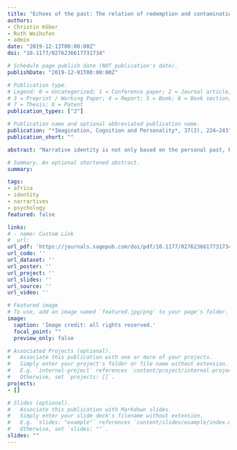 ```yaml
---
title: "Echoes of the past: The relation of redemption and contamination in Congolese narratives to social distant attitudes towards Europeans"
authors:
- Christin Köber
- Ruth Weihofen
- admin
date: "2019-12-13T00:00:00Z"
doi: "10.1177/0276236617731734"

# Schedule page publish date (NOT publication's date).
publishDate: "2019-12-01T00:00:00Z"

# Publication type.
# Legend: 0 = Uncategorized; 1 = Conference paper; 2 = Journal article;
# 3 = Preprint / Working Paper; 4 = Report; 5 = Book; 6 = Book section;
# 7 = Thesis; 8 = Patent
publication_types: ["2"]

# Publication name and optional abbreviated publication name.
publication: "*Imagination, Cognition and Personality*, 37(2), 224–243"
publication_short: ""

abstract: "Narrative identity is not only based on the personal past, but also informed by one’s historical and political past. Beside the fact that this has been shown mostly in Western samples, it is unknown how placing personal narratives within the context of an ethnic and political heritage relates to other cognitive processes, such as social attitudes. Therefore this study explores narratives about encounters with Europeans in a Congolese sample to study the impact of their meaning on their social distance attitudes towards Europeans. Separate hierarchical regression models revealed that social distance is predicted by closure and redemption, and by the perceived heterogeneity of whiteness, but not by contamination. Yet, narratives with both low levels of closure and contamination predict greater social distance. Surprisingly, commitment to own ethnic identity was not found to be a significant predictor. Results are discussed in terms of narrative identity, historical memories, and social cognition."

# Summary. An optional shortened abstract.
summary:

tags:
- africa
- identity
- narrartives
- psychology
featured: false

links:
# - name: Custom Link
#  url:
url_pdf: 'https://journals.sagepub.com/doi/pdf/10.1177/0276236617731734'
url_code: ''
url_dataset: ''
url_poster: ''
url_project: ''
url_slides: ''
url_source: ''
url_video: ''

# Featured image
# To use, add an image named `featured.jpg/png` to your page's folder.
image:
  caption: 'Image credit: all rights reserved.'
  focal_point: ""
  preview_only: false

# Associated Projects (optional).
#   Associate this publication with one or more of your projects.
#   Simply enter your project's folder or file name without extension.
#   E.g. `internal-project` references `content/project/internal-project/index.md`.
#   Otherwise, set `projects: []`.
projects:
- []

# Slides (optional).
#   Associate this publication with Markdown slides.
#   Simply enter your slide deck's filename without extension.
#   E.g. `slides: "example"` references `content/slides/example/index.md`.
#   Otherwise, set `slides: ""`.
slides: ""
---
```

